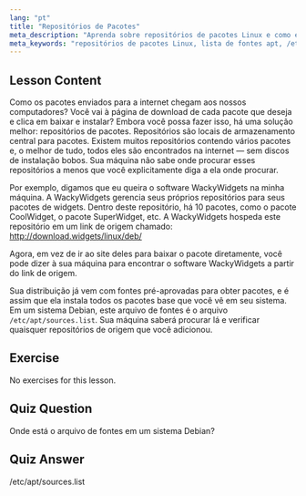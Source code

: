 ```yaml
---
lang: "pt"
title: "Repositórios de Pacotes"
meta_description: "Aprenda sobre repositórios de pacotes Linux e como eles gerenciam software. Descubra como encontrar e adicionar fontes de pacotes como /etc/apt/sources.list para fácil instalação."
meta_keywords: "repositórios de pacotes Linux, lista de fontes apt, /etc/apt/sources.list, pacotes Linux, Linux para iniciantes, tutorial de Linux, gerenciamento de pacotes"
---
```


## Lesson Content

Como os pacotes enviados para a internet chegam aos nossos computadores? Você vai à página de download de cada pacote que deseja e clica em baixar e instalar? Embora você possa fazer isso, há uma solução melhor: repositórios de pacotes. Repositórios são locais de armazenamento central para pacotes. Existem muitos repositórios contendo vários pacotes e, o melhor de tudo, todos eles são encontrados na internet — sem discos de instalação bobos. Sua máquina não sabe onde procurar esses repositórios a menos que você explicitamente diga a ela onde procurar.

Por exemplo, digamos que eu queira o software WackyWidgets na minha máquina. A WackyWidgets gerencia seus próprios repositórios para seus pacotes de widgets. Dentro deste repositório, há 10 pacotes, como o pacote CoolWidget, o pacote SuperWidget, etc. A WackyWidgets hospeda este repositório em um link de origem chamado: <http://download.widgets/linux/deb/>

Agora, em vez de ir ao site deles para baixar o pacote diretamente, você pode dizer à sua máquina para encontrar o software WackyWidgets a partir do link de origem.

Sua distribuição já vem com fontes pré-aprovadas para obter pacotes, e é assim que ela instala todos os pacotes base que você vê em seu sistema. Em um sistema Debian, este arquivo de fontes é o arquivo `/etc/apt/sources.list`. Sua máquina saberá procurar lá e verificar quaisquer repositórios de origem que você adicionou.

## Exercise

No exercises for this lesson.

## Quiz Question

Onde está o arquivo de fontes em um sistema Debian?

## Quiz Answer

/etc/apt/sources.list
